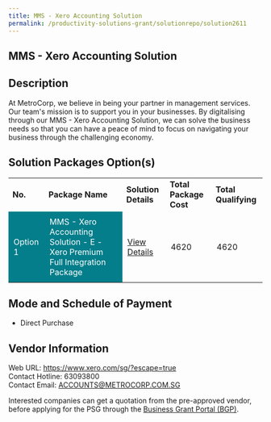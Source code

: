 ```yaml
---
title: MMS - Xero Accounting Solution
permalink: /productivity-solutions-grant/solutionrepo/solution2611
---
```


## MMS - Xero Accounting Solution

## Description

At MetroCorp, we believe in being your partner in management services. Our team's mission is to support you in your businesses. By digitalising through our MMS - Xero Accounting Solution, we can solve the business needs so that you can have a peace of mind to focus on navigating your business through the challenging economy.

## Solution Packages Option(s)

<table>
<tr>
<td><b>No.</b></td>
<td><b>Package Name</b></td>
<td><b>Solution Details</b></td>
<td><b>Total Package Cost</b></td>
<td><b>Total Qualifying</b></td>
</tr>
<tr>
<td style='padding: 10px; background-color: #037E8A; color: #FFFFFF;'>Option 1</td>
<td style='padding: 10px; background-color: #037E8A; color: #FFFFFF;'>MMS - Xero Accounting Solution - E -  Xero Premium Full Integration Package</td>
<td style='padding: 10px;'><a href='https://www.gobusiness.gov.sg/images/psg/METROPOLITAN_20210297_Desensitised_Annex_3_Part_5.pdf' target='_blank'>View Details</a></td>
<td style='padding: 10px;'>4620</td>
<td style='padding: 10px;'>4620</td>
</tr>
</table>

## Mode and Schedule of Payment

 - Direct Purchase

## Vendor Information

 Web URL: https://www.xero.com/sg/?escape=true <br>Contact Hotline: 63093800 <br>Contact Email: ACCOUNTS@METROCORP.COM.SG <br>

Interested companies can get a quotation from the pre-approved vendor, before applying for the PSG through the <a href='https://www.businessgrants.gov.sg/' target='_blank' rel='noopener'>Business Grant Portal (BGP)</a>.

<script src="/jquery/resize-tables.js"></script>
